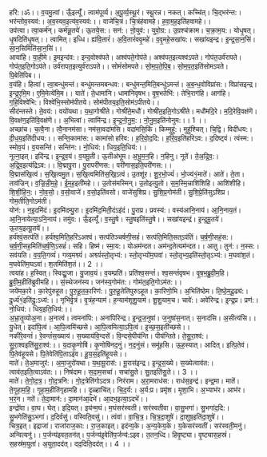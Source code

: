 

  
हरि:।ॐ।। व॒यमु॒त्वां। ऊँ॒इत्यूँ॑। त्वाम॑पूर्व्य। अ॒पू॒र्व्य॒स्थू॒रं। स्थू॒रन्न। नकत्। कच्चि॑त्। चि॒द्भर॑न्त:। भर॑न्तोव॒स्यव॑:। अ॒व॒स्यव॒इत्य॑व॒स्यव॑:।। वाजे॑चि॒त्रं। चि॒त्रंह॑वामहे। ह॒वा॒म॒ह॒इति॑हवामहे।।  
उप॑त्त्वा। त्वा॒कर्म॑न्। कर्म॑न्नू॒तये॑। ऊ॒तये॒स:। सन॑:। ऩो॒युव॑:। युवो॒ग्र:। उ॒ग्रश्च॑क्राम। च॒क्रा॒म॒य:। योधृ॒षत्। धृ॒षदिति॑धृ॒षत्।। त्वामित्। इध्धि। ह्य॑वि॒तारं॑। अ॒वि॒तारं॑ववृ॒महे॑। व॒वृ॒महे॒सखा॑य:। सखा॑यइन्द्र। इ॒न्द्र॒सा॒न॒सिं। सा॒न॒सिमिति॑सा॒न॒सिं।।  
आया॑हि। या॒ही॒मे। इ॒मइन्द॑व:। इन्द॒वोश्व॑पते। अश्व॑पते॒गोप॑ते। अश्व॑पत॒इत्यश्व॑ऽपते। गोप॑त॒उर्व॑रापते। गोप॑त॒इति॒गोऽप॑ते। उर्व॑रापत॒इत्युर्व॑राऽपते।। सोमं॑सोमपते। सो॒म॒प॒ते॒पि॒ब॒। सो॒म॒प॒त॒इति॑सोमऽपते। पि॒बेति॑पिब।।  
व॒यंहि। हित्वा॑। त्वा॒बन्धु॑मन्तं। बन्धु॑मन्तमबन्धव:। बन्धु॑मन्त॒मिति॒बन्धु॑ऽमन्तं। अ॒ब॒न्ध॒वोविप्रा॑स:। विप्रा॑सइन्द्र। इ॒न्द्र॒ए॒मि॒म। ए॒मि॒मेत्ये॑मि॒म।। याते॑। ते॒धामा॑नि। धामा॑निवृषभ। वृ॒ष॒भतेभि॑:। तेभि॒राग॑हि। आग॑हि। ग॒हि॒विश्वे॑भि:। विश्वे॑भि॒स्सोम॑पीतये। सोम॑पीतय॒इति॒सोम॑ऽपीतये।।  
सीद॑न्तस्ते। ते॒वय॑:। वयो॑यथा। य॒था॒गोश्री॑ते। गोश्री॑ते॒मधौ॑। गोश्री॑त॒इति॒गोऽश्री॑ते। मधौ॑मदि॒रे। म॒दि॒रेवि॒वक्ष॑णॆ। वि॒वक्ष॑ण॒इति॑वि॒वक्ष॑णॆ।। अ॒भित्वां। त्वामि॑न्द्र। इ॒न्द्र॒नो॒नु॒म॒:। नो॒नु॒म॒इति॑नोनुम:।। 1 ।।  
अच्छा॑च। च॒त्वै॒ना। त्वै॒नानम॑सा। नम॑सा॒वदा॑मसि। वदा॑मसि॒किं। किम्मुहु॑:। मुहु॑श्चित्। चि॒द्वि। विदी॑धय:। दी॒ध॒य॒इति॑दीधय:।। सन्ति॒कामा॑स:। कामा॑सो हरिव:। ह॒रि॒वो॒द॒दि:। ह॒रि॒व॒इति॑हरिऽव:। द॒दिष्ट्वं। त्वंस्म:। स्मोव॒यं। व॒यसन्ति॑। सन्ति॑न:। नो॒धिय॑:। धिय॒इति॒धिय॑:।।  
नूत्ना॒इत्। इदि॑न्द्र। इ॒न्द्र॒व॒यं। व॒यमू॒ती। ऊ॒तीअ॑भूम। अ॒भू॒म॒न॒हि। न॒हिनु। नूते॑। ते॒अ॒द्रि॒व॒:। अ॒द्रि॒व॒इत्य॑द्रिऽव:।। वि॒द्मापु॒रा। पु॒रापरी॑णस:। परी॑णास॒इति॒परी॑णस:।।  
वि॒द्मास॑खि॒त्वं। स॒खि॒त्वमु॒त। स॒खि॒त्वमिति॑स॒खि॒ऽत्वं। उ॒तशू॑र। शू॒र॒भो॒ज्यं॑। भो॒ज्य॑१॒॑माते॑। आते॑। ते॒ता। ताव॑ज्रिन्। व॒ज्रि॒न्नी॒म॒हे॒। ई॒म॒ह॒इती॑महे।। उ॒तोस॑मस्मिन्। उ॒तोइत्यु॒तो। स॒म॒स्मि॒न्नाशि॑शिहि। आशि॑शीहि। शि॒शी॒हि॒न॒:। नो॒व॒सो॒। व॒सो॒वाजे॑। व॒सो॒इति॑वसो। वाजे॑सुशिप्र। सु॒शि॒प्र॒गोम॑ती। सु॒शि॒प्रे॒ति॑सुऽशिप्र। गोम॒तीति॒गोऽम॑ती।  
योन॑:। न॒इ॒दमि॑दं। इ॒दमि॑दम्पु॒रा। इ॒दमि॑द॒मिती॒दंऽइ॑दं। पु॒राप्र। प्रवस्य॑:। वस्य॑आनि॒नाय॑। आ॒नि॒नाय॒तं। आ॒नि॒नायेत्या॒ऽनि॒नाय॑। तमु॑व:। ऊँ॒इत्यूँ॑। व॒स्तु॒षे। स्तु॒षइति॑स्तु॒षे।। सखा॑यइन्द्रं। इ॒न्द्र॒मू॒तये॑। ऊ॒तय॒इत्यू॒तये॑।।  
हर्य॑श्वं॒सत्प॑तिं। हर्य॑श्व॒मिति॒हरि॑ऽअश्वं। सत्प॑तिञ्चर्षणी॒सहं॑। सत्प॑ति॒मिति॒सत्ऽप॑तिं। च॒र्ष॒णी॒सहं॒स:। च॒र्ष॒णी॒सह॒मिति॑च॒र्ष॒णि॒ऽसहं॑। सहि। हिष्म॑। स्मा॒य:। योअम॑न्दत। अम॑न्द॒तेत्यम॑न्दत।। आतु। तुन॑:। न॒स्स:। सव॑यति। व॒य॒ति॒गव्यं॑। गव्य॒मश्व्यं॑। अश्व्यं॑स्तो॒तृभ्य॑:। स्तो॒तृभ्यो॑म॒घवा॑। स्तो॒तृभ्य॒इति॑स्तो॒तृऽभ्य॑:। म॒घवा॑श॒तं। म॒घवेति॑म॒घऽवा॑। श॒तमिति॑श॒तं।। 2 ।।  
त्वया॑ह। ह॒स्वित्। स्विद्यु॒जा। यु॒जाव॒यं। व॒यम्प्रति॑। प्रति॑श्व॒सन्तं॑। श्व॒सन्तं॑वृषभ। वृ॒ष॒भ॒ब्रु॒वी॒म॒हि। ब्रु॒वी॒म॒हीति॑ब्रुवीमहि।। सं॒स्थेजन॑स्य। जन॑स्य॒गोम॑त:। गोम॑त॒इति॒गोऽम॑त:।।  
जये॑मका॒रे। का॒रेपु॑रुहूत। पु॒रु॒हू॒त॒का॒रिण॑:। पु॒रु॒हू॒तेति॑पुरुऽहूत। का॒रिणो॒भि। अ॒भिति॑ष्ठेम। ति॒ष्ठे॒म॒दू॒ढ्य॑:। दु॒र्ध्य॑१॒॑इति॑दु॒:ऽध्य॑:।। नृभि॑र्वृ॒त्रं। वृ॒त्रंह॒न्याम॑। ह॒न्याम॑शूशु॒याम॑। शू॒शु॒याम॒च। चावे॑:। अवे॑रिन्द्र। इ॒न्द्र॒प्र। प्रण॑:। नो॒धिय॑:। धिय॒इति॒धिय॑:।।  
अ॒भ्रा॒तृ॒व्योअ॒ना। अ॒नात्वं। त्वमना॑पि:। अना॑पिरिन्द्र। इ॒न्द्र॒ज॒नुषा॑। ज॒नुषा॑स॒नात्। स॒नाद॑सि। अ॒सीत्य॑सि।। यु॒धेत्। इदा॑पि॒त्वं। आ॒पि॒त्वमि॑च्छसे। आ॒पि॒त्वमित्या॒ऽपि॒त्वं। इ॒च्छ॒स॒इती॑च्छसे।।  
नकी॑रे॒वन्तं॑। रे॒वन्तं॑स॒ख्याय॑। स॒ख्याय॑वि॒न्दसे॑। वि॒न्दसे॒पीय॑न्ति। पीय॑न्तिते। ते॒सु॒रा॒श्व॑:। सु॒रा॒श्वइति॑सु॒रा॒श्व॑:।। य॒दाकृ॒णोषि॑। कृ॒णोषि॑नद॒नुं। न॒द॒नुंसं। समू॑हसि। ऊ॒ह॒स्यात्। आदित्। इत्पि॒तेव॑। पि॒तेव॑हूयसे। पि॒तेवेति॑पि॒ताऽइ॑व। हू॒य॒स॒इति॑हूयसे।।  
माते॑। ते॒अ॒माजुर॑:। अ॒मा॒जुरो॑यथा। य॒था॒मू॒रास॑:। मू॒रास॑इन्द्र। इ॒न्द्र॒स॒ख्ये। स॒ख्येत्वाव॑त:। त्वाव॑त॒इति॒त्वाऽव॑त:।। निष॑दाम। स॒दा॒म॒सचा॑। सचा॑सु॒ते। सु॒तइति॑सु॒ते।। 3 ।।  
माते॑। ते॒गो॒द॒त्र॒। गो॒द॒त्रनि:। गो॒द॒त्रेति॑गोऽदत्र। निर॑राम। अ॒रा॒मराध॑स:। राध॑स॒इन्द्र॑। इन्द्र॒मा। माते॑। ते॒गृ॒हा॒म॒हि॒। गृ॒हा॒म॒हीति॑गृहामहि।। दृ॒ळ्हाचि॑त्। चि॒द॒र्य:। अ॒र्य:प्र। प्रमृ॑श। मृ॒शा॒भि। अ॒भ्याभ॑र। आभ॑र। भ॒र॒न। नते॑। ते॒दा॒मान॑:। दा॒मान॑आ॒दभे॑। आ॒दभ॒इत्या॒ऽदभे॑।।  
इन्द्रो॑वा। वा॒घ। घेत्। इदि॒यत्। इय॑न्म॒घं। म॒घंसर॑स्वती। सर॑स्वतीवा। वा॒सु॒भगा॑। सु॒भगा॑द॒दि:। सु॒भगेति॑सु॒ऽभगा॑। द॒दिर्वसु॑। वस्विति॒वसु॑।। त्वंवा॑। वा॒चि॒त्र॒। चि॒त्र॒दा॒शुषे॑। दा॒शुष॒इति॑दा॒शुषे॑।।  
चित्र॒इत्। इद्राजा॑। राजा॑राज॒का:। रा॒ज॒काइत्। इद॑न्य॒के। अ॒न्य॒केय॒के। य॒केसर॑स्वतीं। सर॑स्वती॒मनु॑। अन्वित्यनु॑।। प॒र्जन्य॑इवत॒तन॑त्। प॒र्जन्य॑इ॒वेति॑प॒र्जन्य॑:ऽइव। त॒तन॒ध्दि। हिवृ॒ष्ट्या। वृ॒ष्ट्यास॒हस्रं॑। स॒हस्र॑म॒युता॑। अ॒युता॒दद॑त्। दद॒दिति॒दद॑त्।। 4 ।।  
